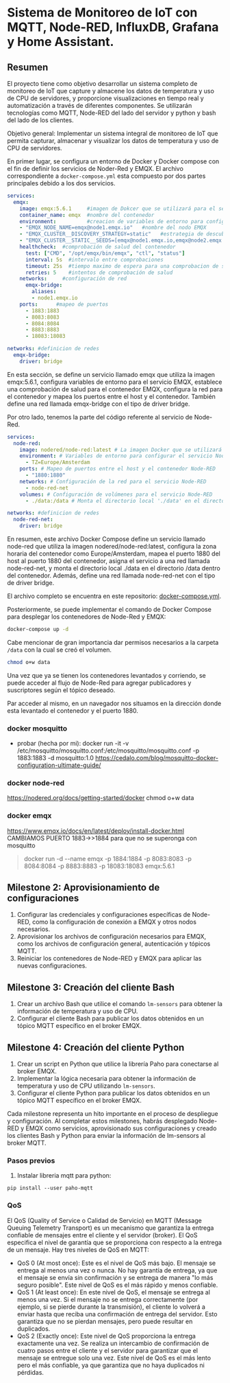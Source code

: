 # Sistema de Monitoreo de IoT con MQTT, Node-RED, InfluxDB, Grafana y Home Assistant.

## Resumen

El proyecto tiene como objetivo desarrollar un sistema completo de monitoreo de IoT que capture y almacene los datos de temperatura y uso de CPU de servidores, y proporcione visualizaciones en tiempo real y automatización a través de diferentes componentes. Se utilizarán tecnologías como MQTT, Node-RED del lado del servidor y python y bash del lado de los clientes.

Objetivo general: Implementar un sistema integral de monitoreo de IoT que permita capturar, almacenar y visualizar los datos de temperatura y uso de CPU de servidores.

En primer lugar, se configura un entorno de Docker y Docker compose con el fin de definir los servicios de Noder-Red y EMQX.
El archivo correspondiente a `docker-compose.yml` esta compuesto por dos partes principales debido a los dos servicios.

```yml
services:
  emqx:
    image: emqx:5.6.1     #imagen de Dokcer que se utilizará para el servicio
    container_name: emqx  #nombre del contenedor
    environment:          #creacion de variables de entorno para configurar el servicio
    - "EMQX_NODE_NAME=emqx@node1.emqx.io"   #nombre del nodo EMQX
    - "EMQX_CLUSTER__DISCOVERY_STRATEGY=static"   #estrategia de descubrimiento de clúster EMQX
    - "EMQX_CLUSTER__STATIC__SEEDS=[emqx@node1.emqx.io,emqx@node2.emqx.io]"   #nodos semilla del clúster EMQX
    healthcheck:  #comprobación de salud del contenedor
      test: ["CMD", "/opt/emqx/bin/emqx", "ctl", "status"]
      interval: 5s  #intervalo entre comprobaciones
      timeout: 25s  #tiempo maximo de espera para una comprobacion de salud
      retries: 5    #intentos de comprobación de salud
    networks:     #configuración de red
      emqx-bridge:
        aliases:
        - node1.emqx.io
    ports:      #mapeo de puertos
      - 1883:1883
      - 8083:8083
      - 8084:8084
      - 8883:8883
      - 18083:18083 

networks: #definicion de redes
  emqx-bridge:
    driver: bridge
```
En esta sección, se define un servicio llamado emqx que utiliza la imagen emqx:5.6.1, configura variables de entorno para el servicio EMQX, establece una comprobación de salud para el contenedor EMQX, configura la red para el contenedor y mapea los puertos entre el host y el contenedor. También define una red llamada emqx-bridge con el tipo de driver bridge.

Por otro lado, tenemos la parte del código referente al servicio de Node-Red.
```yml
services:
  node-red:
    image: nodered/node-red:latest # La imagen Docker que se utilizará para el servicio Node-RED, en este caso, la última versión disponible de Node-RED
    environment: # Variables de entorno para configurar el servicio Node-RED
      - TZ=Europe/Amsterdam
    ports: # Mapeo de puertos entre el host y el contenedor Node-RED
      - "1880:1880"
    networks: # Configuración de la red para el servicio Node-RED
      - node-red-net
    volumes: # Configuración de volúmenes para el servicio Node-RED
      - ./data:/data # Monta el directorio local './data' en el directorio '/data' dentro del contenedor

networks: #definicion de redes
  node-red-net:
    driver: bridge
```
En resumen, este archivo Docker Compose define un servicio llamado node-red que utiliza la imagen nodered/node-red:latest, configura la zona horaria del contenedor como Europe/Amsterdam, mapea el puerto 1880 del host al puerto 1880 del contenedor, asigna el servicio a una red llamada node-red-net, y monta el directorio local ./data en el directorio /data dentro del contenedor. Además, define una red llamada node-red-net con el tipo de driver bridge.

El archivo completo se encuentra en este repositorio: [docker-compose.yml](https://github.com/andresbuten2002/TCP_BKN/blob/main/actividades_dani_08052024/actividad_1/docker-compose.yml).

Posteriormente, se puede implementar el comando de Docker Compose para desplegar los contenedores de Node-Red y EMQX:
```bash
docker-compose up -d
```
Cabe mencionar de gran importancia dar permisos necesarios a la carpeta `/data` con la cual se creó el volumen.
```bash
chmod o+w data
```

Una vez que ya se tienen los contenedores levantados y corriendo, se puede acceder al flujo de Node-Red para agregar publicadores y suscriptores según el tópico deseado.

Par acceder al mismo, en un navegador nos situamos en la dirección donde esta levantado el contenedor y el puerto 1880.


### docker mosquitto
- probar (hecha por mi): docker run -it -v /etc/mosquitto/mosquitto.conf:/etc/mosquitto/mosquitto.conf -p 1883:1883 -d mosquitto:1.0
https://cedalo.com/blog/mosquitto-docker-configuration-ultimate-guide/
### docker node-red
https://nodered.org/docs/getting-started/docker
chmod o+w data

### docker emqx 
https://www.emqx.io/docs/en/latest/deploy/install-docker.html
CAMBIAMOS PUERTO 1883->>1884 para que no se superonga con mosquitto
> docker run -d --name emqx -p 1884:1884 -p 8083:8083 -p 8084:8084 -p 8883:8883 -p 18083:18083  emqx:5.6.1 




## Milestone 2: Aprovisionamiento de configuraciones

1. Configurar las credenciales y configuraciones específicas de Node-RED, como la configuración de conexión a EMQX y otros nodos necesarios.
2. Aprovisionar los archivos de configuración necesarios para EMQX, como los archivos de configuración general, autenticación y tópicos MQTT.
3. Reiniciar los contenedores de Node-RED y EMQX para aplicar las nuevas configuraciones.

## Milestone 3: Creación del cliente Bash

1. Crear un archivo Bash que utilice el comando `lm-sensors` para obtener la información de temperatura y uso de CPU.
2. Configurar el cliente Bash para publicar los datos obtenidos en un tópico MQTT específico en el broker EMQX.

## Milestone 4: Creación del cliente Python

1. Crear un script en Python que utilice la librería Paho para conectarse al broker EMQX.
2. Implementar la lógica necesaria para obtener la información de temperatura y uso de CPU utilizando `lm-sensors`.
3. Configurar el cliente Python para publicar los datos obtenidos en un tópico MQTT específico en el broker EMQX.

Cada milestone representa un hito importante en el proceso de despliegue y configuración. Al completar estos milestones, habrás desplegado Node-RED y EMQX como servicios, aprovisionado sus configuraciones y creado los clientes Bash y Python para enviar la información de lm-sensors al broker MQTT.

### Pasos previos
1. Instalar libreria mqtt para python:
```shell
pip install --user paho-mqtt
```


### QoS
El QoS (Quality of Service o Calidad de Servicio) en MQTT (Message Queuing Telemetry Transport) es un mecanismo que garantiza la entrega confiable de mensajes entre el cliente y el servidor (broker). El QoS especifica el nivel de garantía que se proporciona con respecto a la entrega de un mensaje. Hay tres niveles de QoS en MQTT:

- QoS 0 (At most once): Este es el nivel de QoS más bajo. El mensaje se entrega al menos una vez o nunca. No hay garantía de entrega, ya que el mensaje se envía sin confirmación y se entrega de manera "lo más seguro posible". Este nivel de QoS es el más rápido y menos confiable.
- QoS 1 (At least once): En este nivel de QoS, el mensaje se entrega al menos una vez. Si el mensaje no se entrega correctamente (por ejemplo, si se pierde durante la transmisión), el cliente lo volverá a enviar hasta que reciba una confirmación de entrega del servidor. Esto garantiza que no se pierdan mensajes, pero puede resultar en duplicados.
- QoS 2 (Exactly once): Este nivel de QoS proporciona la entrega exactamente una vez. Se realiza un intercambio de confirmación de cuatro pasos entre el cliente y el servidor para garantizar que el mensaje se entregue solo una vez. Este nivel de QoS es el más lento pero el más confiable, ya que garantiza que no haya duplicados ni pérdidas.